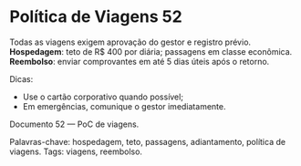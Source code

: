 # Política de Viagens 52

Todas as viagens exigem aprovação do gestor e registro prévio. 
**Hospedagem**: teto de R$ 400 por diária; passagens em classe econômica.
**Reembolso**: enviar comprovantes em até 5 dias úteis após o retorno.

Dicas:
- Use o cartão corporativo quando possível;
- Em emergências, comunique o gestor imediatamente.

Documento 52 — PoC de viagens.

Palavras-chave: hospedagem, teto, passagens, adiantamento, política de viagens.
Tags: viagens, reembolso.
